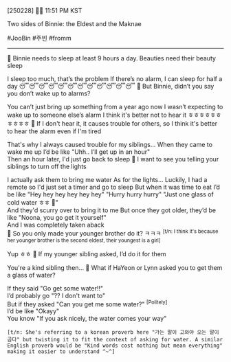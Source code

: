 [250228] 🐣💭 11:51 PM KST

Two sides of Binnie: the Eldest and the Maknae

#JooBin #주빈 #fromm
___
🫧 Binnie needs to sleep at least 9 hours a day. Beauties need their beauty sleep

I sleep too much, that’s the problem
If there’s no alarm, I can sleep for half a day
😴😴😴😴😴😴😴😴😴😴😴😴
🫧 But Binnie, didn’t you say you don’t wake up to alarms?

You can’t just bring up something from a year ago now
I wasn’t expecting to wake up to someone else’s alarm
I think it's better not to hear it
ㅎㅎㅎㅎㅎㅎㅎㅎㅎㅎ
🫧 If I don't hear it, it causes trouble for others, so I think it's better to hear the alarm even if I'm tired

That's why I always caused trouble for my siblings...
When they came to wake me up
I’d be like "Uhh.. I’ll get up in an hour"  
Then an hour later, I'd just go back to sleep
🫧 I want to see you telling your siblings to turn off the lights

I actually ask them to bring me water
As for the lights...
Luckily, I had a remote
so I'd just set a timer and go to sleep
But when it was time to eat
I’d be like "Hey hey hey hey hey hey"
"Hurry hurry hurry"
"Just one glass of cold water ㅎㅎ 🥺"  
And they'd scurry over to bring it to me
But once they got older, they’d be like "Noona, you go get it yourself"  
And I was completely taken aback  
🫧 So you only made your younger brother do it? ㅋㅋㅋ
<sup>[t/n: I think it's because her younger brother is the second eldest, their youngest is a girl]</sup>

Yup ㅎㅎ 
🫧 If my younger sibling asked, I’d do it for them

You're a kind sibling then...
🫧 What if HaYeon or Lynn asked you to get them a glass of water?

If they said "Go get some water!!"  
I’d probably go "?? I don't want to"  
But if they asked "Can you get me some water?" <sup>[Politely]</sup>  
I’d be like "Okayy"  
You know "If you ask nicely, the water comes your way"

`[t/n: She's referring to a korean proverb here "가는 말이 고와야 오는 말이 곱다" but twisting it to fit the context of asking for water. A similar English proverb would be "Kind words cost nothing but mean everything" making it easier to understand ^~^]`